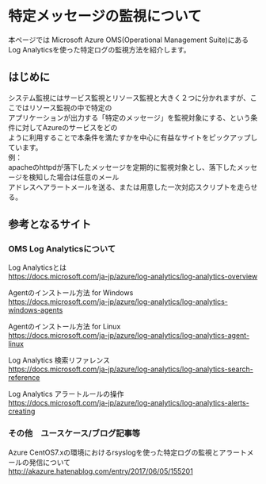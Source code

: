 # 特定メッセージの監視について

本ページでは Microsoft Azure OMS(Operational Management Suite)にあるLog Analyticsを使った特定ログの監視方法を紹介します。

## はじめに
システム監視にはサービス監視とリソース監視と大きく２つに分かれますが、ここではリソース監視の中で特定の  
アプリケーションが出力する「特定のメッセージ」を監視対象にする、という条件に対してAzureのサービスをどの  
ように利用することで本条件を満たすかを中心に有益なサイトをピックアップしています。  
例：  
apacheのhttpdが落下したメッセージを定期的に監視対象とし、落下したメッセージを検知した場合は任意のメール  
アドレスへアラートメールを送る、または用意した一次対応スクリプトを走らせる。  

## 参考となるサイト

### OMS Log Analyticsについて
Log Analyticsとは  
https://docs.microsoft.com/ja-jp/azure/log-analytics/log-analytics-overview

Agentのインストール方法 for Windows  
https://docs.microsoft.com/ja-jp/azure/log-analytics/log-analytics-windows-agents

Agentのインストール方法 for Linux  
https://docs.microsoft.com/ja-jp/azure/log-analytics/log-analytics-agent-linux

Log Analytics 検索リファレンス  
https://docs.microsoft.com/ja-jp/azure/log-analytics/log-analytics-search-reference

Log Analytics アラートルールの操作  
https://docs.microsoft.com/ja-jp/azure/log-analytics/log-analytics-alerts-creating

### その他　ユースケース/ブログ記事等
Azure CentOS7.xの環境におけるrsyslogを使った特定ログの監視とアラートメールの発信について  
<http://akazure.hatenablog.com/entry/2017/06/05/155201>  


